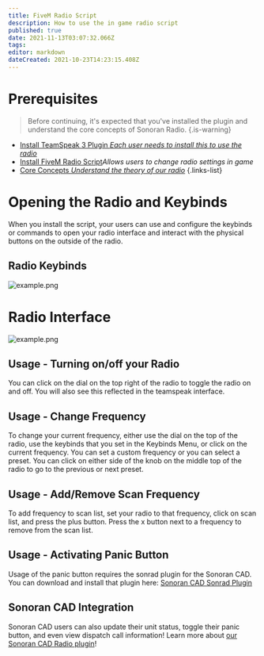 ```yaml
---
title: FiveM Radio Script
description: How to use the in game radio script
published: true
date: 2021-11-13T03:07:32.066Z
tags: 
editor: markdown
dateCreated: 2021-10-23T14:23:15.408Z
---
```


# Prerequisites

> Before continuing, it's expected that you've installed the plugin and understand the core concepts of Sonoran Radio.
{.is-warning}

- [Install TeamSpeak 3 Plugin *Each user needs to install this to use the radio*](/tutorials/install-plugin)
- [Install FiveM Radio Script](/tutorials/in-game-radio)*Allows users to change radio settings in game*
- [Core Concepts *Understand the theory of our radio*](/tutorials/core-concepts)
{.links-list}

# Opening the Radio and Keybinds

When you install the script, your users can use and configure the keybinds or commands to open your radio interface and interact with the physical buttons on the outside of the radio.

## Radio Keybinds
![example.png](https://i.imgur.com/NGuXyo9.png)

# Radio Interface

![example.png](https://cdn.discordapp.com/attachments/851253011791609867/901356923876679690/unknown.png)

## Usage - Turning on/off your Radio

You can click on the dial on the top right of the radio to toggle the radio on and off. You will also see this reflected in the teamspeak interface.

## Usage - Change Frequency

To change your current frequency, either use the dial on the top of the radio, use the keybinds that you set in the Keybinds Menu, or click on the current frequency. You can set a custom frequency or you can select a preset. You can click on either side of the knob on the middle top of the radio to go to the previous or next preset.

## Usage - Add/Remove Scan Frequency

To add frequency to scan list, set your radio to that frequency, click on scan list, and press the plus button. Press the x button next to a frequency to remove from the scan list.

## Usage - Activating Panic Button

Usage of the panic button requires the sonrad plugin for the Sonoran CAD. You can download and install that plugin here: [Sonoran CAD Sonrad Plugin](https://github.com/Sonoran-Software/sonoran_sonrad)

## Sonoran CAD Integration
Sonoran CAD users can also update their unit status, toggle their panic button, and even view dispatch call information! Learn more about [our Sonoran CAD Radio plugin](https://info.sonorancad.com/integration-plugins/integration-plugins/available-plugins/sonoran-radio-sonrad)!